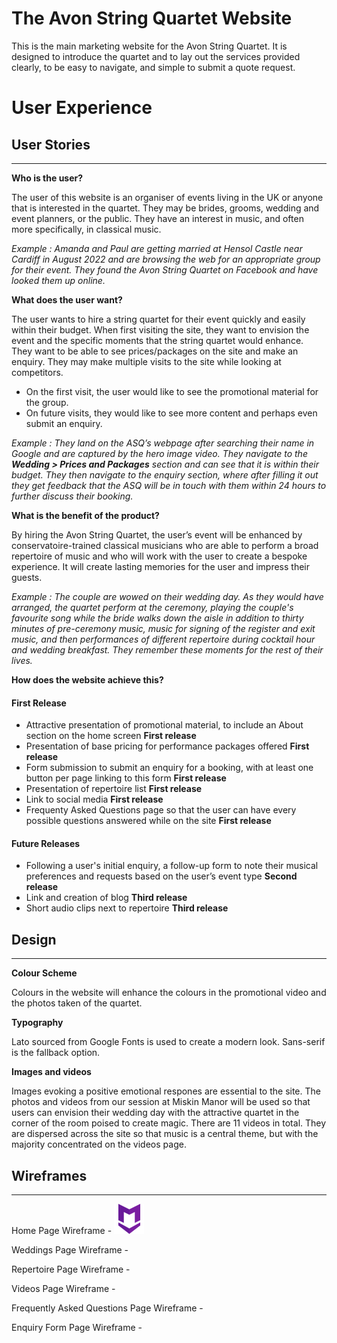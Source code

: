 # The Avon String Quartet Website
This is the main marketing website for the Avon String Quartet. It is designed to introduce the quartet and to lay out the services provided clearly, to be easy to navigate, and simple to submit a quote request. 
# User Experience

## User Stories

--- 
**Who is the user?**

The user of this website is an organiser of events living in the UK or anyone that is interested in the quartet. They may be brides, grooms, wedding and event planners, or the public. They have an interest in music, and often more specifically, in classical music. 

_Example : Amanda and Paul are getting married at Hensol Castle near Cardiff in August 2022 and are browsing the web for an appropriate group for their event. They found the Avon String Quartet on Facebook and have looked them up online._

**What does the user want?**

The user wants to hire a string quartet for their event quickly and easily within their budget. When first visiting the site, they want to envision the event and the specific moments that the string quartet would enhance. They want to be able to see prices/packages on the site and make an enquiry. They may make multiple visits to the site while looking at competitors.

* On the first visit, the user would like to see the promotional material for the group. 
* On future visits, they would like to see more content and perhaps even submit an enquiry.

_Example : They land on the ASQ’s webpage after searching their name in Google and are captured by the hero image video. They navigate to the **Wedding > Prices and Packages** section and can see that it is within their budget. They then navigate to the enquiry section, where after filling it out they get feedback that the ASQ will be in touch with them within 24 hours to further discuss their booking._

**What is the benefit of the product?**

By hiring the Avon String Quartet, the user’s event will be enhanced by conservatoire-trained classical musicians who are able to perform a broad repertoire of music and who will work with the user to create a bespoke experience.  It will create lasting memories for the user and impress their guests. 

_Example : The couple are wowed on their wedding day. As they would have arranged, the quartet perform at the ceremony, playing the couple's favourite song while the bride walks down the aisle in addition to thirty minutes of pre-ceremony music, music for signing of the register and exit music, and then performances of different repertoire during cocktail hour and wedding breakfast. They remember these moments for the rest of their lives._

**How does the website achieve this?**

#### First Release 

* Attractive presentation of promotional material, to include an About section on the home screen **First release**
* Presentation of base pricing for performance packages offered **First release**
* Form submission to submit an enquiry for a booking, with at least one button per page linking to this form **First release**
* Presentation of repertoire list **First release**
* Link to social media **First release** 
* Frequenty Asked Questions page so that the user can have every possible questions answered while on the site **First release**

#### Future Releases

* Following a user's initial enquiry, a follow-up form to note their musical preferences and requests based on the user’s event type **Second release**
* Link and creation of blog **Third release**
* Short audio clips next to repertoire **Third release**

## Design

---

**Colour Scheme**

Colours in the website will enhance the colours in the promotional video and the photos taken of the quartet.

**Typography** 

Lato sourced from Google Fonts is used to create a modern look. Sans-serif is the fallback option.

**Images and videos**

Images evoking a positive emotional respones are essential to the site. The photos and videos from our session at Miskin Manor will be used so that users can envision their wedding day with the attractive quartet in the corner of the room poised to create magic. There are 11 videos in total. They are dispersed across the site so that music is a central theme, but with the majority concentrated on the videos page.

## Wireframes

---

Home Page Wireframe - ![alt text](https://github.com/adam-p/markdown-here/raw/master/src/common/images/icon48.png "Logo Title Text 1")

Weddings Page Wireframe - 

Repertoire Page Wireframe - 

Videos Page Wireframe - 

Frequently Asked Questions Page Wireframe - 

Enquiry Form Page Wireframe - 
